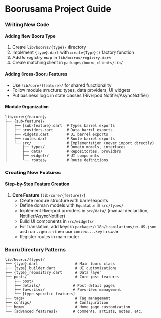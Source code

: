 # Boorusama Project Guide

### Writing New Code

#### Adding New Booru Type
1. Create `lib/boorus/{type}/` directory
2. Implement `{type}.dart` with `create{Type}()` factory function
3. Add to registry map in `lib/boorus/registry.dart`
4. Create matching client in `packages/booru_clients/lib/`

#### Adding Cross-Booru Features
- Use `lib/core/{feature}/` for shared functionality
- Follow module structure: types, data providers, UI widgets
- Put business logic in state classes (Riverpod Notifier/AsyncNotifier)

#### Module Organization
```
lib/core/{feature}/
├── {sub-feature}/
│   ├── {sub-feature}.dart  # Types barrel exports
│   ├── providers.dart      # Data barrel exports
│   ├── widgets.dart        # UI barrel exports
│   ├── routes.dart         # Route barrel exports
│   └── src/                # Implementation (never import directly)
│       ├── types/          # Domain models, interfaces
│       ├── data/           # Repositories, providers
│       ├── widgets/        # UI components
│       └── routes/         # Route definitions
```

### Creating New Features

#### Step-by-Step Feature Creation
1. **Core Feature** (`lib/core/{feature}/`)
   - Create module structure with barrel exports
   - Define domain models with `Equatable` in `src/types/`
   - Implement Riverpod providers in `src/data/` (manual declaration, Notifier/AsyncNotifier)
   - Build UI components in `src/widgets/`
   - For translation, add keys in `packages/i18n/translations/en-US.json` and run `./gen.sh` then use `context.t.key` in code
   - Register routes in main router


### Booru Directory Patterns
```
lib/boorus/{type}/
├── {type}.dart                 # Main booru class
├── {type}_builder.dart         # UI customizations
├── {type}_repository.dart      # Data layer
├── posts/                      # Core post features
│   ├── post/
│   ├── details/               # Post detail pages
│   ├── favorites/             # Favorites management
│   └── [type-specific features]
├── tags/                       # Tag management
├── configs/                    # Configuration
├── home/                       # Home page customization
└── [advanced features]/       # comments, artists, notes, etc.
```
